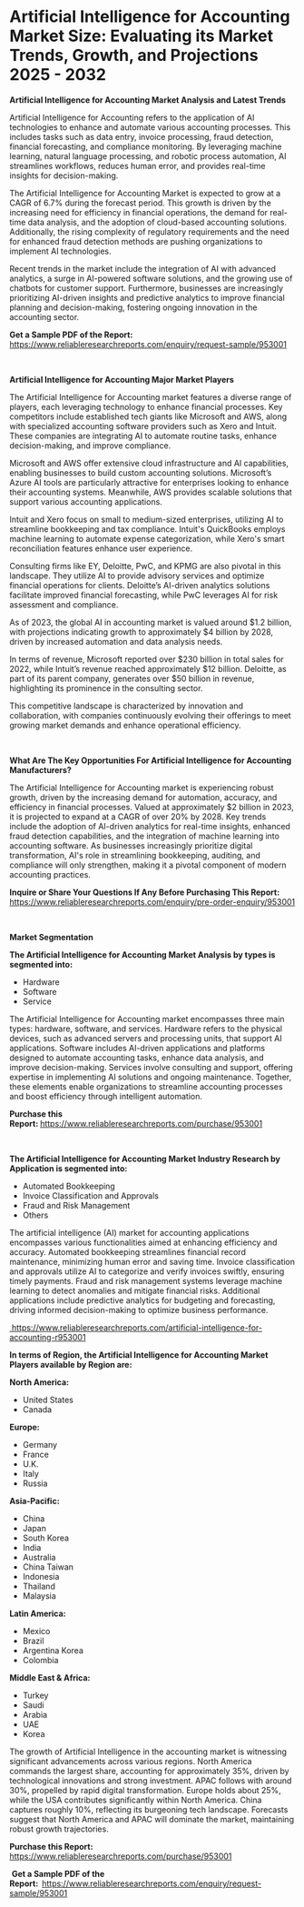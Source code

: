 <p><h1>Artificial Intelligence for Accounting Market Size: Evaluating its Market Trends, Growth, and Projections 2025 - 2032</h1></p><p><strong>Artificial Intelligence for Accounting Market Analysis and Latest Trends</strong></p>
<p><p>Artificial Intelligence for Accounting refers to the application of AI technologies to enhance and automate various accounting processes. This includes tasks such as data entry, invoice processing, fraud detection, financial forecasting, and compliance monitoring. By leveraging machine learning, natural language processing, and robotic process automation, AI streamlines workflows, reduces human error, and provides real-time insights for decision-making.</p><p>The Artificial Intelligence for Accounting Market is expected to grow at a CAGR of 6.7% during the forecast period. This growth is driven by the increasing need for efficiency in financial operations, the demand for real-time data analysis, and the adoption of cloud-based accounting solutions. Additionally, the rising complexity of regulatory requirements and the need for enhanced fraud detection methods are pushing organizations to implement AI technologies.</p><p>Recent trends in the market include the integration of AI with advanced analytics, a surge in AI-powered software solutions, and the growing use of chatbots for customer support. Furthermore, businesses are increasingly prioritizing AI-driven insights and predictive analytics to improve financial planning and decision-making, fostering ongoing innovation in the accounting sector.</p></p>
<p><strong>Get a Sample PDF of the Report:&nbsp;</strong> <a href="https://www.reliableresearchreports.com/enquiry/request-sample/953001?utm_campaign=3308&utm_medium=2&utm_source=Github&utm_content=ia&utm_term=18042025&utm_id=artificial-intelligence-for-accounting">https://www.reliableresearchreports.com/enquiry/request-sample/953001</a></p>
<p>&nbsp;</p>
<p><strong>Artificial Intelligence for Accounting Major Market Players</strong></p>
<p><p>The Artificial Intelligence for Accounting market features a diverse range of players, each leveraging technology to enhance financial processes. Key competitors include established tech giants like Microsoft and AWS, along with specialized accounting software providers such as Xero and Intuit. These companies are integrating AI to automate routine tasks, enhance decision-making, and improve compliance.</p><p>Microsoft and AWS offer extensive cloud infrastructure and AI capabilities, enabling businesses to build custom accounting solutions. Microsoft’s Azure AI tools are particularly attractive for enterprises looking to enhance their accounting systems. Meanwhile, AWS provides scalable solutions that support various accounting applications.</p><p>Intuit and Xero focus on small to medium-sized enterprises, utilizing AI to streamline bookkeeping and tax compliance. Intuit's QuickBooks employs machine learning to automate expense categorization, while Xero's smart reconciliation features enhance user experience.</p><p>Consulting firms like EY, Deloitte, PwC, and KPMG are also pivotal in this landscape. They utilize AI to provide advisory services and optimize financial operations for clients. Deloitte’s AI-driven analytics solutions facilitate improved financial forecasting, while PwC leverages AI for risk assessment and compliance.</p><p>As of 2023, the global AI in accounting market is valued around $1.2 billion, with projections indicating growth to approximately $4 billion by 2028, driven by increased automation and data analysis needs.</p><p>In terms of revenue, Microsoft reported over $230 billion in total sales for 2022, while Intuit’s revenue reached approximately $12 billion. Deloitte, as part of its parent company, generates over $50 billion in revenue, highlighting its prominence in the consulting sector.</p><p>This competitive landscape is characterized by innovation and collaboration, with companies continuously evolving their offerings to meet growing market demands and enhance operational efficiency.</p></p>
<p>&nbsp;</p>
<p><strong>What Are The Key Opportunities For Artificial Intelligence for Accounting Manufacturers?</strong></p>
<p><p>The Artificial Intelligence for Accounting market is experiencing robust growth, driven by the increasing demand for automation, accuracy, and efficiency in financial processes. Valued at approximately $2 billion in 2023, it is projected to expand at a CAGR of over 20% by 2028. Key trends include the adoption of AI-driven analytics for real-time insights, enhanced fraud detection capabilities, and the integration of machine learning into accounting software. As businesses increasingly prioritize digital transformation, AI's role in streamlining bookkeeping, auditing, and compliance will only strengthen, making it a pivotal component of modern accounting practices.</p></p>
<p><strong>Inquire or Share Your Questions If Any Before Purchasing This Report:</strong> <a href="https://www.reliableresearchreports.com/enquiry/pre-order-enquiry/953001?utm_campaign=3308&utm_medium=2&utm_source=Github&utm_content=ia&utm_term=18042025&utm_id=artificial-intelligence-for-accounting">https://www.reliableresearchreports.com/enquiry/pre-order-enquiry/953001</a></p>
<p>&nbsp;</p>
<p><strong>Market Segmentation</strong></p>
<p><strong>The Artificial Intelligence for Accounting Market Analysis by types is segmented into:</strong></p>
<p><ul><li>Hardware</li><li>Software</li><li>Service</li></ul></p>
<p><p>The Artificial Intelligence for Accounting market encompasses three main types: hardware, software, and services. Hardware refers to the physical devices, such as advanced servers and processing units, that support AI applications. Software includes AI-driven applications and platforms designed to automate accounting tasks, enhance data analysis, and improve decision-making. Services involve consulting and support, offering expertise in implementing AI solutions and ongoing maintenance. Together, these elements enable organizations to streamline accounting processes and boost efficiency through intelligent automation.</p></p>
<p><strong>Purchase this Report:&nbsp;</strong><a href="https://www.reliableresearchreports.com/purchase/953001?utm_campaign=3308&utm_medium=2&utm_source=Github&utm_content=ia&utm_term=18042025&utm_id=artificial-intelligence-for-accounting">https://www.reliableresearchreports.com/purchase/953001</a></p>
<p>&nbsp;</p>
<p><strong>The Artificial Intelligence for Accounting Market Industry Research by Application is segmented into:</strong></p>
<p><ul><li>Automated Bookkeeping</li><li>Invoice Classification and Approvals</li><li>Fraud and Risk Management</li><li>Others</li></ul></p>
<p><p>The artificial intelligence (AI) market for accounting applications encompasses various functionalities aimed at enhancing efficiency and accuracy. Automated bookkeeping streamlines financial record maintenance, minimizing human error and saving time. Invoice classification and approvals utilize AI to categorize and verify invoices swiftly, ensuring timely payments. Fraud and risk management systems leverage machine learning to detect anomalies and mitigate financial risks. Additional applications include predictive analytics for budgeting and forecasting, driving informed decision-making to optimize business performance.</p></p>
<p><a href="https://www.reliableresearchreports.com/artificial-intelligence-for-accounting-r953001?utm_campaign=3308&utm_medium=2&utm_source=Github&utm_content=ia&utm_term=18042025&utm_id=artificial-intelligence-for-accounting">&nbsp;https://www.reliableresearchreports.com/artificial-intelligence-for-accounting-r953001</a></p>
<p><strong>In terms of Region, the Artificial Intelligence for Accounting Market Players available by Region are:</strong></p>
<p>
    <p> <strong> North America: </strong>
        <ul>
            <li>United States</li>
            <li>Canada</li>
        </ul>
        </p> 
    <p> <strong> Europe: </strong>
        <ul>
            <li>Germany</li>
            <li>France</li>
            <li>U.K.</li>
            <li>Italy</li>
            <li>Russia</li>
        </ul>
        </p> 
    <p> <strong> Asia-Pacific: </strong>
        <ul>
            <li>China</li>
            <li>Japan</li>
            <li>South Korea</li>
            <li>India</li>
            <li>Australia</li>
            <li>China Taiwan</li>
            <li>Indonesia</li>
            <li>Thailand</li>
            <li>Malaysia</li>
        </ul>
        </p> 
    <p> <strong> Latin America: </strong>
        <ul>
            <li>Mexico</li>
            <li>Brazil</li>
            <li>Argentina Korea</li>
            <li>Colombia</li>
        </ul>
        </p> 
    <p> <strong> Middle East & Africa: </strong>
        <ul>
            <li>Turkey</li>
            <li>Saudi</li>
            <li>Arabia</li>
            <li>UAE</li>
            <li>Korea</li>
        </ul>
    </p>
    </p>
<p><p>The growth of Artificial Intelligence in the accounting market is witnessing significant advancements across various regions. North America commands the largest share, accounting for approximately 35%, driven by technological innovations and strong investment. APAC follows with around 30%, propelled by rapid digital transformation. Europe holds about 25%, while the USA contributes significantly within North America. China captures roughly 10%, reflecting its burgeoning tech landscape. Forecasts suggest that North America and APAC will dominate the market, maintaining robust growth trajectories.</p></p>
<p><strong>Purchase this Report: </strong><a href="https://www.reliableresearchreports.com/purchase/953001?utm_campaign=3308&utm_medium=2&utm_source=Github&utm_content=ia&utm_term=18042025&utm_id=artificial-intelligence-for-accounting">https://www.reliableresearchreports.com/purchase/953001</a></p>
<p>&nbsp;<strong>Get a Sample PDF of the Report:&nbsp;&nbsp;</strong><a href="https://www.reliableresearchreports.com/enquiry/request-sample/953001?utm_campaign=3308&utm_medium=2&utm_source=Github&utm_content=ia&utm_term=18042025&utm_id=artificial-intelligence-for-accounting">https://www.reliableresearchreports.com/enquiry/request-sample/953001</a></p>
<p><strong></strong></p>
<p><p></p><p></p><p></p></p>